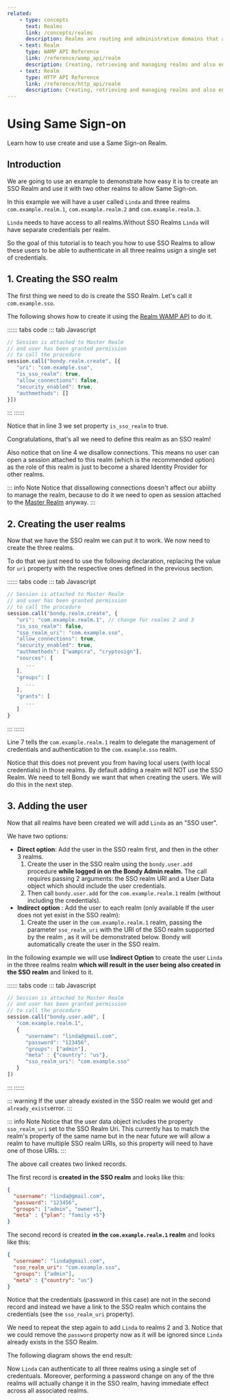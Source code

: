 ```yaml
---
related:
    - type: concepts
      text: Realms
      link: /concepts/realms
      description: Realms are routing and administrative domains that act as namespaces. All resources in Bondy belong to a Realm.
    - text: Realm
      type: WAMP API Reference
      link: /reference/wamp_api/realm
      description: Creating, retrieving and managing realms and also enabling, disabling and checking per realm security status.
    - text: Realm
      type: HTTP API Reference
      link: /reference/http_api/realm
      description: Creating, retrieving and managing realms and also enabling, disabling and checking per realm security status.
---
```

# Using Same Sign-on
Learn how to use create and use a Same Sign-on Realm.

## Introduction

We are going to use an example to demonstrate how easy it is to create an SSO Realm and use it with two other realms to allow Same Sign-on.

In this example we will have a user called `Linda` and three realms `com.example.realm.1`, `com.example.realm.2` and `com.example.realm.3`.

`Linda` needs to have access to all realms.Without SSO Realms `Linda` will have separate credentials per realm.

So the goal of this tutorial is to teach you how to use SSO Realms to allow these users to be able to authenticate in all three realms usign a single set of credentials.


## 1. Creating the SSO realm
The first thing we need to do is create the SSO Realm. Let's call it `com.example.sso`.

The following shows how to create it using the [Realm WAMP API](/reference/wamp_api/realm) to do it.

:::::: tabs code
::: tab Javascript
```javascript 6-7
// Session is attached to Master Realm
// and user has been granted permission
// to call the procedure
session.call("bondy.realm.create", [{
   "uri": "com.example.sso",
   "is_sso_realm": true,
   "allow_connections": false,
   "security_enabled": true,
   "authmethods": []
}])
```
:::
::::::

Notice that in line 3 we set property `is_sso_realm` to true.

Congratulations, that's all we need to define this realm as an SSO realm!

Also notice that on line 4 we disallow connections. This means no user can open a session attached to this realm (which is the recommended option) as the role of this realm is just to become a shared Identity Provider for other realms.

::: info Note
Notice that dissallowing connections doesn't affect our abiilty to manage the realm, because to do it we need to open as session attached to the [Master Realm](/concepts/realms#master-realm) anyway.
:::

## 2. Creating the user realms
Now that we have the SSO realm we can put it to work. We now need to create the three realms.

To do that we just need to use the following declaration, replacing the value for `uri` property with the respective ones defined in the previous section.

:::::: tabs code
::: tab Javascript
```javascript 6-7
// Session is attached to Master Realm
// and user has been granted permission
// to call the procedure
session.call("bondy.realm.create", {
   "uri": "com.example.realm.1", // change for realms 2 and 3
   "is_sso_realm": false,
   "sso_realm_uri": "com.example.sso",
   "allow_connections": true,
   "security_enabled": true,
   "authmethods": ["wampcra", "cryptosign"],
   "sources": [
      ...
   ],
   "groups": [
      ...
   ],
   "grants": [
      ...
   ]
}
```
:::
::::::

Line 7 tells the `com.example.realm.1` realm to delegate the management of credentials and authentication to the `com.example.sso` realm.

Notice that this does not prevent you from having local users (with local credentials) in those realms. By default adding a realm will NOT use the SSO Realm. We need to tell Bondy we want that when creating the users. We will do this in the next step.

## 3. Adding the user
Now that all realms have been created we will add `Linda` as an "SSO user".

We have two options:
* **Direct option**: Add the user in the SSO realm first, and then in the other 3 realms.
    1. Create the user in the SSO realm using the `bondy.user.add` procedure **while logged in on the Bondy Admin realm.** The call requires passing 2 arguments: the SSO realm URI and a User Data object which should include the user credentials.
    2. Then call `bondy.user.add` for the `com.example.realm.1` realm (without including the credentials).
* **Indirect option** : Add the user to each realm (only available If the user does not yet exist in the SSO realm):
    1. Create the user in the `com.example.realm.1` realm, passing the parameter `sso_realm_uri` with the URI of the SSO realm supported by the realm , as it will be demonstrated below. Bondy will automatically create the user in the SSO realm.

In the following example we will use **Indirect Option** to create the user `Linda` in the three realms realm **which will result in the user being also created in the SSO realm** and linked to it.

:::::: tabs code
::: tab Javascript
```javascript 11
// Session is attached to Master Realm
// and user has been granted permission
// to call the procedure
session.call("bondy.user.add", [
   "com.example.realm.1",
   {
      "username": "linda@gmail.com",
      "password": "123456",
      "groups": ["admin"],
      "meta" : {"country": "us"},
      "sso_realm_uri": "com.example.sso"
   }
])
```
:::
::::::

::: warning
If the user already existed in the SSO realm we would get and `already_exists`error.
:::

::: info Note
Notice that the user data object includes the property `sso_realm_uri` set to the SSO Realm Uri. This currently has to match the realm's property of the same name but in the near future we will allow a realm to have multiple SSO realm URIs, so this property will need to have one of those URIs.
:::

The above call creates two linked records.

The first record is **created in the SSO realm** and looks like this:

```json
{
  "username": "linda@gmail.com",
  "password": "123456",
  "groups": ["admin", "owner"],
  "meta" : {"plan": "family +5"}
}
```

The second record is created **in the `com.example.realm.1` realm** and looks like this:

```json
{
  "username": "linda@gmail.com",
  "sso_realm_uri": "com.example.sso",
  "groups": ["admin"],
  "meta" : {"country": "us"}
}
```

Notice that the credentials (password in this case) are not in the second record and instead we have a link to the SSO realm which contains the credentials (see the `sso_realm_uri` property).

We need to repeat the step again to add `Linda` to realms 2 and 3. Notice that we could remove the `password` property now as it will be ignored since `Linda` already exists in the SSO Realm.

The following diagram shows the end result:

<ZoomImg src="/assets/sso_example.png"/>

Now `Linda` can authenticate to all three realms using a single set of credentuals. Moreover, performing a password change on any of the thre realms will actually change it in the SSO realm, having immediate effect across all associated realms.




